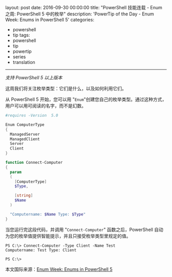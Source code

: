 layout: post
date: 2016-09-30 00:00:00
title: "PowerShell 技能连载 - Enum 之周: PowerShell 5 中的枚举"
description: 'PowerTip of the Day - Enum Week: Enums in PowerShell 5'
categories:
- powershell
- tip
tags:
- powershell
- tip
- powertip
- series
- translation
---
*支持 PowerShell 5 以上版本*

这周我们将关注枚举类型：它们是什么，以及如何利用它们。

从 PowerShell 5 开始，您可以用 "`Enum`"创建您自己的枚举类型。通过这种方式，用户可以用可阅读的名字，而不是幻数。

```powershell
#requires -Version  5.0 

Enum ComputerType
{
  ManagedServer
  ManagedClient
  Server
  Client
}

function Connect-Computer 
{
  param 
  (
    [ComputerType] 
    $Type, 

    [string] 
    $Name 
  )

  "Computername: $Name Type: $Type" 
}
```

当您运行完这段代码，并调用 "`Connect-Computer`" 函数之后，PowerShell 自动为您的枚举值提供智能提示，并且只接受枚举类型里规定的值。

```shell
PS C:\> Connect-Computer -Type Client -Name Test
Computername: Test Type: Client

PS C:\>
```

<!--more-->
本文国际来源：[Enum Week: Enums in PowerShell 5](http://community.idera.com/powershell/powertips/b/tips/posts/enum-week-enums-in-powershell-5)
